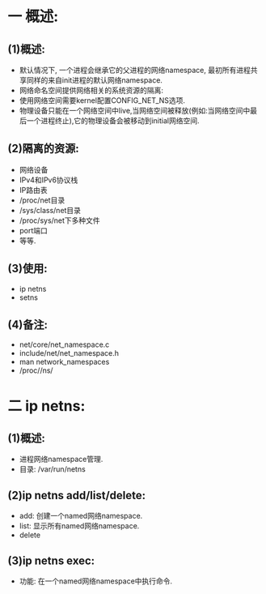 # 一 概述:
## (1)概述:
- 默认情况下, 一个进程会继承它的父进程的网络namespace, 最初所有进程共享同样的来自init进程的默认网络namespace.
- 网络命名空间提供网络相关的系统资源的隔离: 
- 使用网络空间需要kernel配置CONFIG_NET_NS选项.
- 物理设备只能在一个网络空间中live,当网络空间被释放(例如:当网络空间中最后一个进程终止),它的物理设备会被移动到initial网络空间.

## (2)隔离的资源:
- 网络设备
- IPv4和IPv6协议栈
- IP路由表
- /proc/net目录
- /sys/class/net目录
- /proc/sys/net下多种文件
- port端口
- 等等.

## (3)使用:
- ip netns
- setns

## (4)备注:
- net/core/net_namespace.c
- include/net/net_namespace.h
- man network_namespaces
- /proc/<pid>/ns/

# 二 ip netns:
## (1)概述:
- 进程网络namespace管理.
- 目录: /var/run/netns

## (2)ip netns add/list/delete:
- add: 创建一个named网络namespace.
- list: 显示所有named网络namespace.
- delete

## (3)ip netns exec:
- 功能: 在一个named网络namespace中执行命令.

